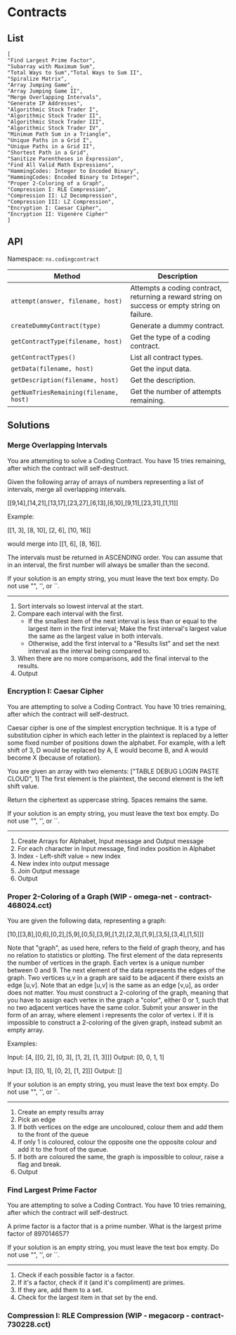 # Contracts

## List

```pseudo
[
"Find Largest Prime Factor",
"Subarray with Maximum Sum",
"Total Ways to Sum","Total Ways to Sum II",
"Spiralize Matrix",
"Array Jumping Game",
"Array Jumping Game II",
"Merge Overlapping Intervals",
"Generate IP Addresses",
"Algorithmic Stock Trader I",
"Algorithmic Stock Trader II",
"Algorithmic Stock Trader III",
"Algorithmic Stock Trader IV",
"Minimum Path Sum in a Triangle",
"Unique Paths in a Grid I",
"Unique Paths in a Grid II",
"Shortest Path in a Grid",
"Sanitize Parentheses in Expression",
"Find All Valid Math Expressions",
"HammingCodes: Integer to Encoded Binary",
"HammingCodes: Encoded Binary to Integer",
"Proper 2-Coloring of a Graph",
"Compression I: RLE Compression",
"Compression II: LZ Decompression",
"Compression III: LZ Compression",
"Encryption I: Caesar Cipher",
"Encryption II: Vigenère Cipher"
]
```

## API

Namespace: `ns.codingcontract`

| Method | Description |
|-|-|
| `attempt(answer, filename, host)` | Attempts a coding contract, returning a reward string on success or empty string on failure. |
| `createDummyContract(type)` | Generate a dummy contract. |
| `getContractType(filename, host)` | Get the type of a coding contract. |
| `getContractTypes()` | List all contract types. |
| `getData(filename, host)` | Get the input data. |
| `getDescription(filename, host)` | Get the description. |
| `getNumTriesRemaining(filename, host)` | Get the number of attempts remaining. |

## Solutions

### Merge Overlapping Intervals

You are attempting to solve a Coding Contract. You have 15 tries remaining, after which the contract will self-destruct.

Given the following array of arrays of numbers representing a list of intervals, merge all overlapping intervals.

[[9,14],[14,21],[13,17],[23,27],[6,13],[6,10],[9,11],[23,31],[1,11]]

Example:

[[1, 3], [8, 10], [2, 6], [10, 16]]

would merge into [[1, 6], [8, 16]].

The intervals must be returned in ASCENDING order. You can assume that in an interval, the first number will always be smaller than the second.

If your solution is an empty string, you must leave the text box empty. Do not use "", '', or ``.

___

1. Sort intervals so lowest interval at the start.
2. Compare each interval with the first.
    - If the smallest item of the next interval is less than or equal to the largest item in the first interval; Make the first interval's largest value the same as the largest value in both intervals.
    - Otherwise, add the first interval to a "Results list" and set the next interval as the interval being compared to.
3. When there are no more comparisons, add the final interval to the results.
4. Output

### Encryption I: Caesar Cipher

You are attempting to solve a Coding Contract. You have 10 tries remaining, after which the contract will self-destruct.

Caesar cipher is one of the simplest encryption technique. It is a type of substitution cipher in which each letter in the plaintext is replaced by a letter some fixed number of positions down the alphabet. For example, with a left shift of 3, D would be replaced by A, E would become B, and A would become X (because of rotation).

You are given an array with two elements:
  ["TABLE DEBUG LOGIN PASTE CLOUD", 1]
The first element is the plaintext, the second element is the left shift value.

Return the ciphertext as uppercase string. Spaces remains the same.

If your solution is an empty string, you must leave the text box empty. Do not use "", '', or ``.

___

1. Create Arrays for Alphabet, Input message and Output message
2. For each character in Input message, find index position in Alphabet
3. Index - Left-shift value = new index
4. New index into output message
5. Join Output message
6. Output

### Proper 2-Coloring of a Graph (WIP - omega-net - contract-468024.cct)

You are given the following data, representing a graph:

[10,[[3,8],[0,6],[0,2],[5,9],[0,5],[3,9],[1,2],[2,3],[1,9],[3,5],[3,4],[1,5]]]

Note that "graph", as used here, refers to the field of graph theory, and has no relation to statistics or plotting. The first element of the data represents the number of vertices in the graph. Each vertex is a unique number between 0 and 9. The next element of the data represents the edges of the graph. Two vertices u,v in a graph are said to be adjacent if there exists an edge [u,v]. Note that an edge [u,v] is the same as an edge [v,u], as order does not matter. You must construct a 2-coloring of the graph, meaning that you have to assign each vertex in the graph a "color", either 0 or 1, such that no two adjacent vertices have the same color. Submit your answer in the form of an array, where element i represents the color of vertex i. If it is impossible to construct a 2-coloring of the given graph, instead submit an empty array.

Examples:

Input: [4, [[0, 2], [0, 3], [1, 2], [1, 3]]]
Output: [0, 0, 1, 1]

Input: [3, [[0, 1], [0, 2], [1, 2]]]
Output: []

If your solution is an empty string, you must leave the text box empty. Do not use "", '', or ``.

___

1. Create an empty results array
2. Pick an edge
3. If both vertices on the edge are uncoloured, colour them and add them to the front of the queue
4. If only 1 is coloured, colour the opposite one the opposite colour and add it to the front of the queue.
5. If both are coloured the same, the graph is impossible to colour, raise a flag and break.
6. Output

### Find Largest Prime Factor

You are attempting to solve a Coding Contract. You have 10 tries remaining, after which the contract will self-destruct.

A prime factor is a factor that is a prime number. What is the largest prime factor of 897014657?

If your solution is an empty string, you must leave the text box empty. Do not use "", '', or ``.

___

1. Check if each possible factor is a factor.
2. If it's a factor, check if it (and it's compliment) are primes.
3. If they are, add them to a set.
4. Check for the largest item in that set by the end.

### Compression I: RLE Compression (WIP - megacorp - contract-730228.cct)
